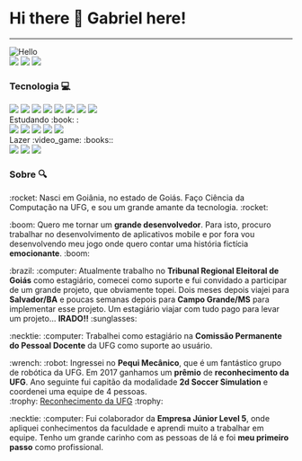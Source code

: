 # **Hi there 👋 Gabriel here!**
---------------------
<img src ="https://i.giphy.com/media/srk64M0dMy6syQm8or/giphy.webp" alt="Hello"/>

<div>
<a href="https://www.linkedin.com/in/gabrielpacheco18/"><img src ="https://img.shields.io/badge/GMessias-0077B5?style=for-the-badge&logo=linkedin&logoColor=white"/></a>
<a href="mailto:gmessiasp@gmail.com"><img src ="https://img.shields.io/badge/gmessiasp@gmail.com-D14836?style=for-the-badge&logo=gmail&logoColor=white"/></a>
<a href="https://www.instagram.com/gmessiasp/"><img src ="https://img.shields.io/badge/gmessiasp-E4405F?style=for-the-badge&logo=instagram&logoColor=white"/></a>
</div>

### **Tecnologia** :computer:

<div>
<img src ="https://img.shields.io/badge/Python-3776AB?style=for-the-badge&logo=python&logoColor=white"/>
<img src ="https://img.shields.io/badge/Django-092E20?style=for-the-badge&logo=django&logoColor=green"/>
<img src ="https://img.shields.io/badge/Jupyter-F37626.svg?&style=for-the-badge&logo=Jupyter&logoColor=white"/>
<img src ="https://img.shields.io/badge/HTML5-E34F26?style=for-the-badge&logo=html5&logoColor=white"/>
<img src ="https://img.shields.io/badge/CSS3-1572B6?style=for-the-badge&logo=css3&logoColor=white"/>
<img src ="https://img.shields.io/badge/JavaScript-323330?style=for-the-badge&logo=javascript&logoColor=F7DF1E"/>
<img src ="https://img.shields.io/badge/Adobe%20Photoshop-31A8FF?style=for-the-badge&logo=Adobe%20Photoshop&logoColor=black"/>
<img src ="https://img.shields.io/badge/Adobe%20Illustrator-FF9A00?style=for-the-badge&logo=adobe%20illustrator&logoColor=white"/>
</div>
Estudando :book: :
<div>
<img src ="https://img.shields.io/badge/Dart-0175C2?style=for-the-badge&logo=dart&logoColor=white"/>
<img src ="https://img.shields.io/badge/Flutter-02569B?style=for-the-badge&logo=flutter&logoColor=white"/>
<img src ="https://img.shields.io/badge/Kotlin-0095D5?&style=for-the-badge&logo=kotlin&logoColor=white"/>
<img src ="https://img.shields.io/badge/Unity-100000?style=for-the-badge&logo=unity&logoColor=white"/>
<img src ="https://img.shields.io/badge/React-20232A?style=for-the-badge&logo=react&logoColor=61DAFB"/>
</div>
Lazer :video_game: :books::
<div>
<img src ="https://img.shields.io/badge/Steam-000000?style=for-the-badge&logo=steam&logoColor=white"/>
<img src ="https://img.shields.io/badge/PlayStation-003791?style=for-the-badge&logo=playstation&logoColor=white"/>
<img src ="https://img.shields.io/badge/Kindle-30363D?style=for-the-badge&logo=GitHub-Kindle&logoColor=#white"/>
</div>

### **Sobre**  :mag:
<p> :rocket: Nasci em Goiânia, no estado de Goiás. Faço Ciência da Computação na UFG, e sou um grande amante da tecnologia. :rocket:</br>
<p>:boom: Quero me tornar um <strong>grande desenvolvedor</strong>. Para isto, procuro trabalhar no desenvolvimento de aplicativos mobile e por fora vou desenvolvendo meu jogo onde quero contar uma história fictícia <strong>emocionante</strong>. :boom:</br>
<p>:brazil: :computer: Atualmente trabalho no <strong>Tribunal Regional Eleitoral de Goiás</strong> como estagiário, comecei como suporte e fui convidado a participar de um grande projeto, que obviamente topei. Dois meses depois viajei para <strong>Salvador/BA</strong> e poucas semanas depois para <strong>Campo Grande/MS</strong> para implementar esse projeto. Um estagiário viajar com tudo pago para levar um projeto... <strong>IRADO!!</strong> :sunglasses:</br>
<p>:necktie: :computer: Trabalhei como estagiário na <strong>Comissão Permanente do Pessoal Docente</strong> da UFG como suporte ao usuário.</br>
<p>:wrench: :robot: Ingressei no <strong>Pequi Mecânico</strong>, que é um fantástico grupo de robótica da UFG. Em 2017 ganhamos um <strong>prêmio</strong> de <strong>reconhecimento da UFG</strong>. Ano seguinte fui capitão da modalidade <strong>2d Soccer Simulation</strong> e coordenei uma equipe de 4 pessoas.</br>
:trophy: <a href="https://ww2.inf.ufg.br/node/1175/">Reconhecimento da UFG</a> :trophy: 
<p>:necktie: :computer: Fui colaborador da <strong>Empresa Júnior Level 5</strong>, onde apliquei conhecimentos da faculdade e aprendi muito a trabalhar em equipe. Tenho um grande carinho com as pessoas de lá e foi <strong>meu primeiro passo</strong> como profissional.
